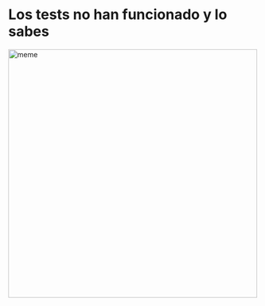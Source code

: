 <h1>Los tests no han funcionado y lo sabes</h1> <img src="https://i.redd.it/ypjg71b4sfaa1.jpg" alt="meme" width="500" height="500"></img>